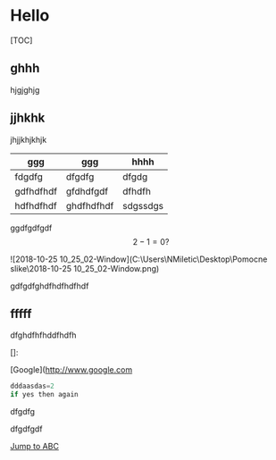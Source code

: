 

# Hello

[TOC]

## ghhh

hjgjghjg

[link to Google]: http://www.google.com	"Google Homepage"



## jjhkhk

jhjjkhjkhjk

| ggg       | ggg        | hhhh     |
| --------- | ---------- | -------- |
| fdgdfg    | dfgdfg     | dfgdg    |
| gdfhdfhdf | gfdhdfgdf  | dfhdfh   |
| hdfhdfhdf | ghdfhdfhdf | sdgssdgs |

ggdfgdfgdf
$$
2-1=0?
$$


![2018-10-25 10_25_02-Window](C:\Users\NMiletic\Desktop\Pomocne slike\2018-10-25 10_25_02-Window.png)

gdfgdfghdfhdfhdfhdf

## fffff

dfghdfhfhddfhdfh

[]: 



[Google](http://www.google.com

```javascript
dddaasdas=2
if yes then again
```

dfgdfg

dfgdfgdf

[Jump to ABC](abctest.md#hello-2)